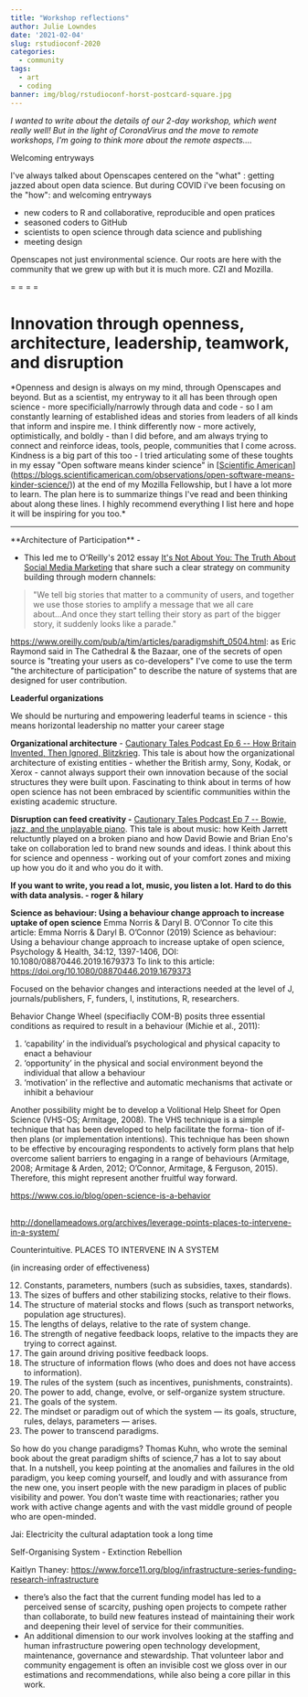 ```yaml
---
title: "Workshop reflections"
author: Julie Lowndes
date: '2021-02-04'
slug: rstudioconf-2020
categories:
  - community
tags:
  - art
  - coding
banner: img/blog/rstudioconf-horst-postcard-square.jpg
---
```


*I wanted to write about the details of our 2-day workshop, which went really well! But in the light of CoronaVirus and the move to remote workshops, I'm going to think more about the remote aspects....*


Welcoming entryways

I've always talked about Openscapes centered on the "what" : getting jazzed about open data science. But during COVID i've been focusing on the "how": 
and welcoming entryways

- new coders to R and collaborative, reproducible and open pratices
- seasoned coders to GitHub
- scientists to open science through data science and publishing
- meeting design

Openscapes not just environmental science. Our roots are here with the community that we grew up with but it is much more. CZI and Mozilla. 

= = = = 

# Innovation through openness, architecture, leadership, teamwork, and disruption

\*Openness and design is always on my mind, through Openscapes and beyond. But as a scientist, my entryway to it all has been through open science - more specificially/narrowly through data and code - so I am constantly learning of established ideas and stories from leaders of all kinds that inform and inspire me. I think differently now - more actively, optimistically, and boldly - than I did before, and am always trying to connect and reinforce ideas, tools, people, communities that I come across. Kindness is a big part of this too - I tried articulating some of these toughts in my essay "Open software means kinder science" in [[Scientific American](%5Bhttps://blogs.scientificamerican.com/observations/open-software-means-kinder-science/)](<https://blogs.scientificamerican.com/observations/open-software-means-kinder-science/>)) at the end of my Mozilla Fellowship, but I have a lot more to learn. The plan here is to summarize things I've read and been thinking about along these lines. I highly recommend everything I list here and hope it will be inspiring for you too.\*

------------------------------------------------------------------------

\*\*Architecture of Participation\*\* -

- This led me to O’Reilly's 2012 essay [It's Not About You: The Truth About Social Media Marketing](https://www.linkedin.com/pulse/20121002122119-16553-it-s-not-about-you-the-truth-about-social-media-marketing) that share such a clear strategy on community building through modern channels: 
> "We tell big stories that matter to a community of users, and together we use those stories to amplify a message that we all care about...And once they start telling their story as part of the bigger story, it suddenly looks like a parade."


https://www.oreilly.com/pub/a/tim/articles/paradigmshift_0504.html: 
as Eric Raymond said in The Cathedral & the Bazaar, one of the secrets of open source is "treating your users as co-developers"
I've come to use the term "the architecture of participation" to describe the nature of systems that are designed for user contribution.


**Leaderful organizations**

We should be nurturing and empowering leaderful teams in science - this means horizontal leadership no matter your career stage

**Organizational architecture** - [Cautionary Tales Podcast Ep 6 -- How Britain Invented, Then Ignored, Blitzkrieg](http://timharford.com/2019/12/cautionary-tales-ep-6-how-britain-invented-then-ignored-blitzkrieg/). This tale is about how the organizational architecture of existing entities - whether the British army, Sony, Kodak, or Xerox - cannot always support their own innovation because of the social structures they were built upon. Fascinating to think about in terms of how open science has not been embraced by scientific communities within the existing academic structure.

**Disruption can feed creativity -** [Cautionary Tales Podcast Ep 7 -- Bowie, jazz, and the unplayable piano](http://timharford.com/2019/12/cautionary-tales-ep-7-bowie-jazz-and-the-unplayable-piano/). This tale is about music: how Keith Jarrett reluctuntly played on a broken piano and how David Bowie and Brian Eno's take on collaboration led to brand new sounds and ideas. I think about this for science and openness - working out of your comfort zones and mixing up how you do it and who you do it with.

**If you want to write, you read a lot, music, you listen a lot. Hard to do this with data analysis. - roger & hilary**

**Science as behaviour: Using a behaviour change approach to increase uptake of open science**
Emma Norris & Daryl B. O’Connor
To cite this article: Emma Norris & Daryl B. O’Connor (2019) Science as behaviour: Using a behaviour change approach to increase uptake of open science, Psychology & Health, 34:12, 1397-1406, DOI: 10.1080/08870446.2019.1679373
To link to this article: https://doi.org/10.1080/08870446.2019.1679373

Focused on the behavior changes and interactions needed at the level of J, journals/publishers, F, funders, I, institutions, R, researchers.

Behavior Change Wheel (specifiaclly COM-B) posits three essential conditions as required to result in a behaviour (Michie et al., 2011): 

1. ‘capability’ in the individual’s psychological and physical capacity to enact a behaviour
1. ‘opportunity’ in the physical and social environment beyond the individual that allow a behaviour
1. ‘motivation’ in the reflective and automatic mechanisms that activate or inhibit a behaviour 

Another possibility might be to develop a Volitional Help Sheet for Open Science (VHS-OS; Armitage, 2008). The VHS technique is a simple technique that has been developed to help facilitate the forma- tion of if-then plans (or implementation intentions). This technique has been shown to be effective by encouraging respondents to actively form plans that help overcome salient barriers to engaging in a range of behaviours (Armitage, 2008; Armitage & Arden, 2012; O’Connor, Armitage, & Ferguson, 2015). Therefore, this might represent another fruitful way forward.

https://www.cos.io/blog/open-science-is-a-behavior

## 
http://donellameadows.org/archives/leverage-points-places-to-intervene-in-a-system/

Counterintuitive. 
PLACES TO INTERVENE IN A SYSTEM

(in increasing order of effectiveness)

12. Constants, parameters, numbers (such as subsidies, taxes, standards).
11. The sizes of buffers and other stabilizing stocks, relative to their flows.
10. The structure of material stocks and flows (such as transport networks, population age structures).
9. The lengths of delays, relative to the rate of system change.
8. The strength of negative feedback loops, relative to the impacts they are trying to correct against.
7. The gain around driving positive feedback loops.
6. The structure of information flows (who does and does not have access to information).
5. The rules of the system (such as incentives, punishments, constraints).
4. The power to add, change, evolve, or self-organize system structure.
3. The goals of the system.
2. The mindset or paradigm out of which the system — its goals, structure, rules, delays, parameters — arises.
1. The power to transcend paradigms.


So how do you change paradigms? Thomas Kuhn, who wrote the seminal book about the great paradigm shifts of science,7 has a lot to say about that. In a nutshell, you keep pointing at the anomalies and failures in the old paradigm, you keep coming yourself, and loudly and with assurance from the new one, you insert people with the new paradigm in places of public visibility and power. You don’t waste time with reactionaries; rather you work with active change agents and with the vast middle ground of people who are open-minded.


Jai: Electricity the cultural adaptation took a long time

Self-Organising System - Extinction Rebellion

Kaitlyn Thaney: 
https://www.force11.org/blog/infrastructure-series-funding-research-infrastructure
- there’s also the fact that the current funding model has led to a perceived sense of scarcity, pushing open projects to compete rather than collaborate, to build new features instead of maintaining their work and deepening their level of service for their communities. 
- An additional dimension to our work involves looking at the staffing and human infrastructure powering open technology development, maintenance, governance and stewardship. That volunteer labor and community engagement is often an invisible cost we gloss over in our estimations and recommendations, while also being a core pillar in this work.
